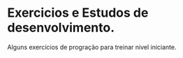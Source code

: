 # Exercicios e Estudos de desenvolvimento.
 Alguns exercícios de progração para treinar nivel iniciante.
